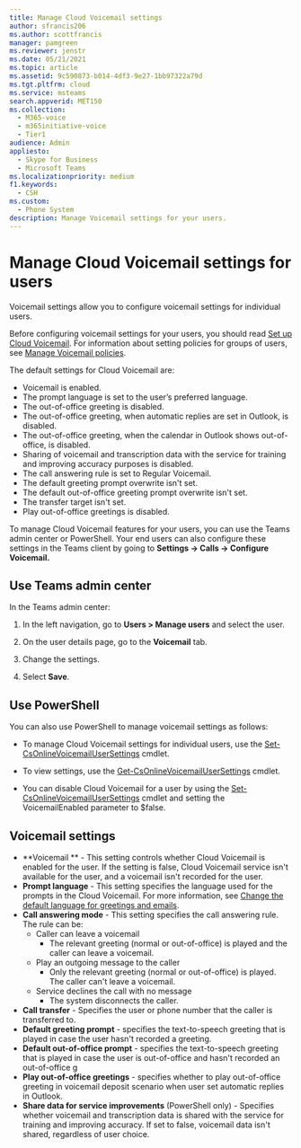 ```yaml
---
title: Manage Cloud Voicemail settings
author: sfrancis206
ms.author: scottfrancis
manager: pamgreen
ms.reviewer: jenstr
ms.date: 05/21/2021
ms.topic: article
ms.assetid: 9c590873-b014-4df3-9e27-1bb97322a79d
ms.tgt.pltfrm: cloud
ms.service: msteams
search.appverid: MET150
ms.collection: 
  - M365-voice
  - m365initiative-voice
  - Tier1
audience: Admin
appliesto: 
  - Skype for Business
  - Microsoft Teams
ms.localizationpriority: medium
f1.keywords: 
  - CSH
ms.custom: 
  - Phone System
description: Manage Voicemail settings for your users.
---
```


# Manage Cloud Voicemail settings for users

Voicemail settings allow you to configure voicemail settings for individual users.

Before configuring voicemail settings for your users, you should read [Set up Cloud Voicemail](set-up-phone-system-voicemail.md). For information about setting policies for groups of users, see [Manage Voicemail policies](manage-voicemail-policies.md).

The default settings for Cloud Voicemail are:

- Voicemail is enabled.
- The prompt language is set to the user’s preferred language.
- The out-of-office greeting is disabled.
- The out-of-office greeting, when automatic replies are set in Outlook, is disabled.
- The out-of-office greeting, when the calendar in Outlook shows out-of-office, is disabled.
- Sharing of voicemail and transcription data with the service for training and improving accuracy purposes is disabled.
- The call answering rule is set to Regular Voicemail.
- The default greeting prompt overwrite isn't set.
- The default out-of-office greeting prompt overwrite isn't set.
- The transfer target isn't set.
- Play out-of-office greetings is disabled.

To manage Cloud Voicemail features for your users, you can use the Teams admin center or PowerShell. Your end users can also configure these settings in the Teams client by going to **Settings -> Calls -> Configure Voicemail.**

## Use Teams admin center

In the Teams admin center:

1. In the left navigation, go to **Users > Manage users** and select the user.

2. On the user details page, go to the **Voicemail** tab.

3. Change the settings.

4. Select **Save**.

## Use PowerShell

You can also use PowerShell to manage voicemail settings as follows:

- To manage Cloud Voicemail settings for individual users, use the  [Set-CsOnlineVoicemailUserSettings](/powershell/module/teams/set-csonlinevoicemailusersettings) cmdlet.

- To view settings, use the [Get-CsOnlineVoicemailUserSettings](/powershell/module/teams/get-csonlinevoicemailusersettings) cmdlet.

- You can disable Cloud Voicemail for a user by using the [Set-CsOnlineVoicemailUserSettings](/powershell/module/teams/set-csonlinevoicemailusersettings) cmdlet and setting the VoicemailEnabled parameter to $false.

## Voicemail settings

- **Voicemail  ** - This setting controls whether Cloud Voicemail is enabled for the user. If the setting is false, Cloud Voicemail service isn't available for the user, and a voicemail isn't recorded for the user.
- **Prompt language** - This setting specifies the language used for the prompts in the Cloud Voicemail. For more information, see [Change the default language for greetings and emails](change-the-default-language-for-greetings-and-emails.md).
- **Call answering mode** - This setting specifies the call answering rule. The rule can be:
  - Caller can leave a voicemail
    - The relevant greeting (normal or out-of-office) is played and the caller can leave a voicemail.
  - Play an outgoing message to the caller
    - Only the relevant greeting (normal or out-of-office) is played. The caller can't leave a voicemail.
  - Service declines the call with no message
    - The system disconnects the caller.
- **Call transfer** - Specifies the user or phone number that the caller is transferred to.
- **Default greeting prompt** -  specifies the text-to-speech greeting that is played in case the user hasn't recorded a greeting.
- **Default out-of-office prompt** - specifies the text-to-speech greeting that is played in case the user is out-of-office and hasn't recorded an out-of-office  g
- **Play out-of-office greetings** - specifies whether to play out-of-office greeting in voicemail deposit scenario when user set automatic replies in Outlook.
- **Share data for service improvements** (PowerShell only) - Specifies whether voicemail and transcription data is shared with the service for training and improving accuracy. If set to false, voicemail data isn't shared, regardless of user choice.
